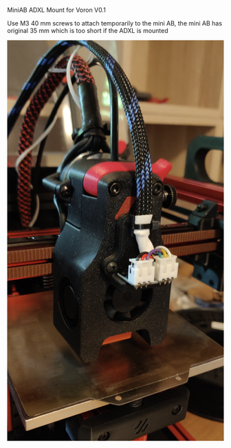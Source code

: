 MiniAB ADXL Mount for Voron V0.1

Use M3 40 mm screws to attach temporarily to the mini AB, the mini AB has original 35 mm which is too short if the ADXL is mounted

![PIC](ADXL_mount_V0.1.png)
